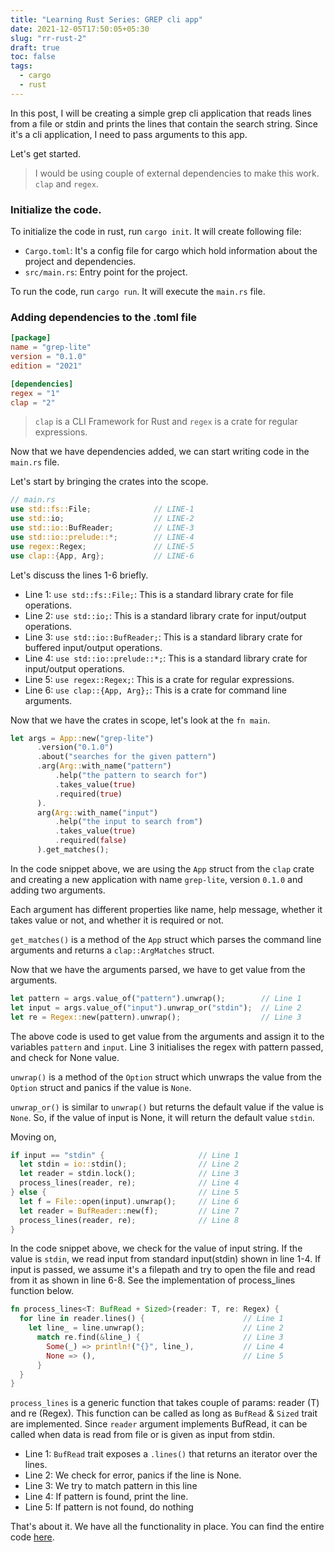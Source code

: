 ```yaml
---
title: "Learning Rust Series: GREP cli app"
date: 2021-12-05T17:50:05+05:30
slug: "rr-rust-2"
draft: true
toc: false
tags:
  - cargo
  - rust
---
```


In this post, I will be creating a simple grep cli application that reads lines from a file or stdin and prints the lines that contain the search string. Since it's a cli application, I need to pass arguments to this app.

Let's get started.
> I would be using couple of external dependencies to make this work. `clap` and `regex`.

### Initialize the code.
To initialize the code in rust, run `cargo init`. It will create following file:
- `Cargo.toml`: It's a config file for cargo which hold information about the project and dependencies.
- `src/main.rs`: Entry point for the project.

To run the code, run `cargo run`. It will execute the `main.rs` file.

### Adding dependencies to the .toml file
```toml
[package]
name = "grep-lite"
version = "0.1.0"
edition = "2021"

[dependencies]
regex = "1"
clap = "2" 
```
> `clap` is a CLI Framework for Rust and `regex` is a crate for regular expressions.

Now that we have dependencies added, we can start writing code in the `main.rs` file.

Let's start by bringing the crates into the scope.
```rust 
// main.rs
use std::fs::File;              // LINE-1
use std::io;                    // LINE-2
use std::io::BufReader;         // LINE-3
use std::io::prelude::*;        // LINE-4
use regex::Regex;               // LINE-5
use clap::{App, Arg};           // LINE-6
```
Let's discuss the lines 1-6 briefly.
- Line 1: `use std::fs::File;`: This is a standard library crate for file operations.
- Line 2: `use std::io;`: This is a standard library crate for input/output operations.
- Line 3: `use std::io::BufReader;`: This is a standard library crate for buffered input/output operations.
- Line 4: `use std::io::prelude::*;`: This is a standard library crate for input/output operations.
- Line 5: `use regex::Regex;`: This is a crate for regular expressions.
- Line 6: `use clap::{App, Arg};`: This is a crate for command line arguments.

Now that we have the crates in scope, let's look at the `fn main`.
```rust
let args = App::new("grep-lite")
      .version("0.1.0")
      .about("searches for the given pattern")
      .arg(Arg::with_name("pattern")
          .help("the pattern to search for")
          .takes_value(true)
          .required(true)
      ).
      arg(Arg::with_name("input")
          .help("the input to search from")
          .takes_value(true)
          .required(false)
      ).get_matches();
```

In the code snippet above, we are using the `App` struct from the `clap` crate and creating a new application with name `grep-lite`, version `0.1.0` and adding two arguments. 

Each argument has different properties like name, help message, whether it takes value or not, and whether it is required or not.

`get_matches()` is a method of the `App` struct which parses the command line arguments and returns a `clap::ArgMatches` struct.

Now that we have the arguments parsed, we have to get value from the arguments.
```rust
let pattern = args.value_of("pattern").unwrap();        // Line 1
let input = args.value_of("input").unwrap_or("stdin");  // Line 2
let re = Regex::new(pattern).unwrap();                  // Line 3
```

The above code is used to get value from the arguments and assign it to the variables `pattern` and `input`. Line 3 initialises the regex with pattern passed, and check for None value.

`unwrap()` is a method of the `Option` struct which unwraps the value from the `Option` struct and panics if the value is `None`.

`unwrap_or()` is similar to `unwrap()` but returns the default value if the value is `None`. So, if the value of input is None, it will return the default value `stdin`.

Moving on,

```rust
if input == "stdin" {                     // Line 1
  let stdin = io::stdin();                // Line 2
  let reader = stdin.lock();              // Line 3
  process_lines(reader, re);              // Line 4
} else {                                  // Line 5
  let f = File::open(input).unwrap();     // Line 6
  let reader = BufReader::new(f);         // Line 7
  process_lines(reader, re);              // Line 8
}
```

In the code snippet above, we check for the value of input string. If the value is `stdin`, we read input from standard input(stdin) shown in line 1-4. If input is passed, we assume it's a filepath and try to open the file and read from it as shown in line 6-8. See the implementation of process_lines function below.

```rust
fn process_lines<T: BufRead + Sized>(reader: T, re: Regex) {
  for line in reader.lines() {                      // Line 1
    let line_ = line.unwrap();                      // Line 2
      match re.find(&line_) {                       // Line 3
        Some(_) => println!("{}", line_),           // Line 4
        None => (),                                 // Line 5
      }
  }
}
```

`process_lines` is a generic function that takes couple of params: reader (T) and re (Regex). This function can be called as long as `BufRead` & `Sized` trait are implemented. Since `reader` argument implements BufRead, it can be called when data is read from file or is given as input from stdin. 

- Line 1: `BufRead` trait exposes a `.lines()` that returns an iterator over the lines.
- Line 2: We check for error, panics if the line is None.
- Line 3: We try to match pattern in this line
- Line 4: If pattern is found, print the line.
- Line 5: If pattern is not found, do nothing

That's about it. We have all the functionality in place. You can find the entire code [here](https://github.com/goakshit/samwise/blob/master/grep-lite/src/main.rs).

